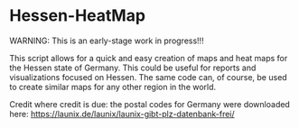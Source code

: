 # Hessen-HeatMap

WARNING: This is an early-stage work in progress!!!

This script allows for a quick and easy creation of maps and heat maps for the Hessen state of Germany.
This could be useful for reports and visualizations focused on Hessen.
The same code can, of course, be used to create similar maps for any other region in the world.

Credit where credit is due: the postal codes for Germany were downloaded here: https://launix.de/launix/launix-gibt-plz-datenbank-frei/
